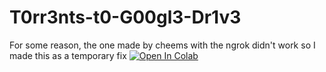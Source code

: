 # T0rr3nts-t0-G00gl3-Dr1v3
For some reason, the one made by cheems with the ngrok didn't work so I made this as a temporary fix 
<a href="https://colab.research.google.com/github/jericjan/T0rr3nts-t0-G00gl3-Dr1v3/blob/main/Torrents_to_Google_Drive_%28localtunnel_ver_%29.ipynb" target="_parent\"><img src="https://colab.research.google.com/assets/colab-badge.svg" alt="Open In Colab"/></a>
